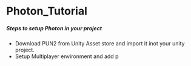 # Photon_Tutorial

##### Steps to setup Photon in your project
- Download PUN2 from Unity Asset store and import it inot your unity project.
- Setup Multiplayer environment and add p
